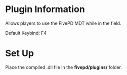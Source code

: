 # Plugin Information
Allows players to use the FivePD MDT while in the field.

Default Keybind: F4

# Set Up
Place the compiled .dll file in the **fivepd/plugins/** folder.
